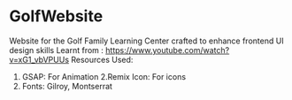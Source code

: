 # GolfWebsite
Website for the Golf Family Learning Center crafted to enhance frontend UI design skills
Learnt from : https://www.youtube.com/watch?v=xG1_vbVPUUs
Resources Used: 
  1. GSAP: For Animation
  2.Remix Icon: For icons
  3. Fonts: Gilroy, Montserrat
